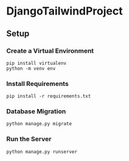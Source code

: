 # DjangoTailwindProject

## Setup

### Create a Virtual Environment

```
pip install virtualenv
python -m venv env

```
### Install Requirements
```
pip install -r requirements.txt
```
### Database Migration
```
python manage.py migrate
```
### Run the Server
```
python manage.py runserver
```
